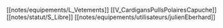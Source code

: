 [[notes/equipements/L_Vetements]] [[V_CardigansPullsPolairesCapuche]] [[notes/statut/S_Libre]]
[[notes/equipements/utilisateurs/julienEberhard]]
